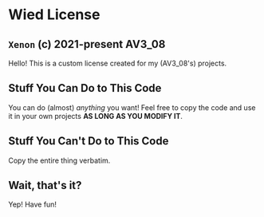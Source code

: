 # Wied License

## `Xenon` (c) 2021-present AV3_08

Hello! This is a custom license created for my (AV3_08's) projects.

## Stuff You Can Do to This Code

You can do (almost) *anything* you want! Feel free to copy the code and use it in your own projects **AS LONG AS YOU MODIFY IT**.

## Stuff You Can't Do to This Code

Copy the entire thing verbatim.

## Wait, that's it?

Yep! Have fun!
